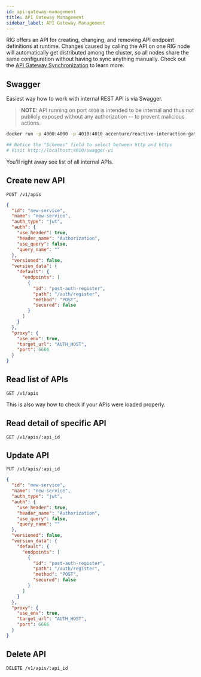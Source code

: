 ```yaml
---
id: api-gateway-management
title: API Gateway Management
sidebar_label: API Gateway Management
---
```


RIG offers an API for creating, changing, and removing API endpoint definitions at runtime. Changes caused by calling the API on one RIG node will automatically get distributed among the cluster, so all nodes share the same configuration without having to sync anything manually. Check out the [API Gateway Synchronization](api-gateway-synchronization.md) to learn more.

## Swagger

Easiest way how to work with internal REST API is via Swagger.

> __NOTE:__ API running on port `4010` is intended to be internal and thus not publicly exposed without any authorization -- to prevent malicious actions.

```bash
docker run -p 4000:4000 -p 4010:4010 accenture/reactive-interaction-gateway

## Notice the "Schemes" field to select between http and https
# Visit http://localhost:4010/swagger-ui
```

You'll right away see list of all internal APIs.

## Create new API

`POST /v1/apis`

```json
{
  "id": "new-service",
  "name": "new-service",
  "auth_type": "jwt",
  "auth": {
    "use_header": true,
    "header_name": "Authorization",
    "use_query": false,
    "query_name": ""
  },
  "versioned": false,
  "version_data": {
    "default": {
      "endpoints": [
        {
          "id": "post-auth-register",
          "path": "/auth/register",
          "method": "POST",
          "secured": false
        }
      ]
    }
  },
  "proxy": {
    "use_env": true,
    "target_url": "AUTH_HOST",
    "port": 6666
  }
}
```

## Read list of APIs

`GET /v1/apis`

This is also way how to check if your APIs were loaded properly.

## Read detail of specific API

`GET /v1/apis/:api_id`

## Update API

`PUT /v1/apis/:api_id`

```json
{
  "id": "new-service",
  "name": "new-service",
  "auth_type": "jwt",
  "auth": {
    "use_header": true,
    "header_name": "Authorization",
    "use_query": false,
    "query_name": ""
  },
  "versioned": false,
  "version_data": {
    "default": {
      "endpoints": [
        {
          "id": "post-auth-register",
          "path": "/auth/register",
          "method": "POST",
          "secured": false
        }
      ]
    }
  },
  "proxy": {
    "use_env": true,
    "target_url": "AUTH_HOST",
    "port": 6666
  }
}
```

## Delete API

`DELETE /v1/apis/:api_id`

